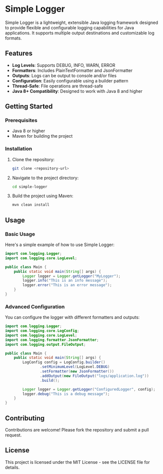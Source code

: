 # Simple Logger

Simple Logger is a lightweight, extensible Java logging framework designed to provide flexible and configurable logging capabilities for Java applications. It supports multiple output destinations and customizable log formats.

## Features
- **Log Levels**: Supports DEBUG, INFO, WARN, ERROR
- **Formatters**: Includes PlainTextFormatter and JsonFormatter
- **Outputs**: Logs can be output to console and/or files
- **Configuration**: Easily configurable using a builder pattern
- **Thread-Safe**: File operations are thread-safe
- **Java 8+ Compatibility**: Designed to work with Java 8 and higher

## Getting Started

### Prerequisites
- Java 8 or higher
- Maven for building the project

### Installation
1. Clone the repository:
   ```bash
   git clone <repository-url>
   ```
2. Navigate to the project directory:
   ```bash
   cd simple-logger
   ```
3. Build the project using Maven:
   ```bash
   mvn clean install
   ```

## Usage

### Basic Usage
Here's a simple example of how to use Simple Logger:

```java
import com.logging.Logger;
import com.logging.core.LogLevel;

public class Main {
    public static void main(String[] args) {
        Logger logger = Logger.getLogger("MyLogger");
        logger.info("This is an info message");
        logger.error("This is an error message");
    }
}
```

### Advanced Configuration
You can configure the logger with different formatters and outputs:

```java
import com.logging.Logger;
import com.logging.core.LogConfig;
import com.logging.core.LogLevel;
import com.logging.formatter.JsonFormatter;
import com.logging.output.FileOutput;

public class Main {
    public static void main(String[] args) {
        LogConfig config = LogConfig.builder()
                .setMinimumLevel(LogLevel.DEBUG)
                .setFormatter(new JsonFormatter())
                .addOutput(new FileOutput("logs/application.log"))
                .build();

        Logger logger = Logger.getLogger("ConfiguredLogger", config);
        logger.debug("This is a debug message");
    }
}
```

## Contributing
Contributions are welcome! Please fork the repository and submit a pull request.

## License
This project is licensed under the MIT License - see the LICENSE file for details.
